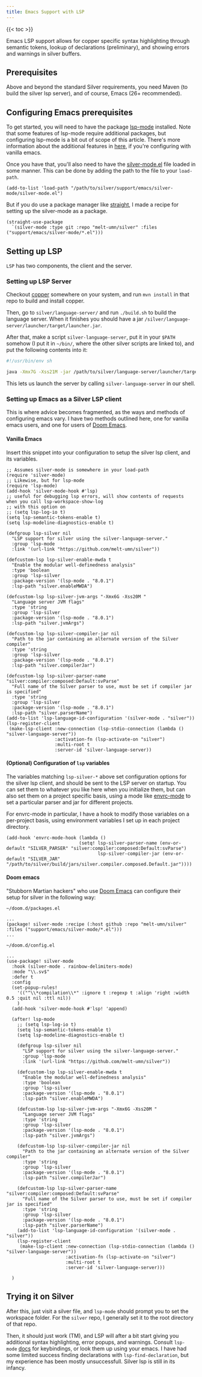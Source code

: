 ```yaml
---
title: Emacs Support with LSP
---
```


{{< toc >}}


Emacs LSP support allows for copper specific syntax highlighting through semantic tokens, lookup of declarations (preliminary), and showing errors and warnings in silver buffers. 

## Prerequisites
Above and beyond the standard Silver requirements, you need Maven (to build the silver lsp server), and of course, Emacs (26+ recommended).

## Configuring Emacs prerequisites

To get started, you will need to have the package [lsp-mode](https://emacs-lsp.github.io/lsp-mode/page/installation/)  installed. Note that some features of lsp-mode require additional packages, but configuring lsp-mode is a
bit out of scope of this article. There's more information about the additional features in [here](https://emacs-lsp.github.io/lsp-mode/page/installation/#vanilla-emacs), if you're configuring with vanilla emacs.

Once you have that, you'll also need to have the [silver-mode.el](https://github.com/melt-umn/silver/blob/develop/support/emacs/silver-mode/silver-mode.el)
file loaded in some manner. This can be done by adding the path to the file to your `load-path`.

``` elisp
(add-to-list 'load-path "/path/to/silver/support/emacs/silver-mode/silver-mode.el")
```

But if you do use a package manager like [straight](https://github.com/radian-software/straight.el), I made a recipe for setting up the silver-mode as a package.

```elisp
(straight-use-package
  `(silver-mode :type git :repo "melt-umn/silver" :files ("support/emacs/silver-mode/*.el")))
```



## Setting up LSP

`LSP` has two components, the client and the server.

### Setting up LSP Server 

Checkout [copper](https://github.com/melt-umn/copper) somewhere on your system, and run `mvn install` in that repo to build and install copper.

Then, go to `silver/language-server/` and run `./build.sh` to build the language server. When it finishes
you should have a jar `/silver/language-server/launcher/target/launcher.jar`.

After that, make a script `silver-language-server`, put it in your `$PATH` somehow (I put it in `~/bin/`, where the other silver scripts are linked to), and put the following contents into it:

```sh
#!/usr/bin/env sh

java -Xmx7G -Xss21M -jar /path/to/silver/language-server/launcher/target/launcher.jar

```

This lets us launch the server by calling `silver-language-server` in our shell.

### Setting up Emacs as a Silver LSP client

This is where advice becomes fragmented, as the ways and methods of configuring emacs vary. I have two
methods outlined here, one for vanilla emacs users, and one for users of [Doom Emacs](https://github.com/doomemacs/doomemacs/).


#### Vanilla Emacs

Insert this snippet into your configuration to setup the silver lsp client, and its variables.


```elisp
;; Assumes silver-mode is somewhere in your load-path
(require 'silver-mode)
;; Likewise, but for lsp-mode 
(require 'lsp-mode)
(add-hook 'silver-mode-hook #'lsp)
;; useful for debugging lsp errors, will show contents of requests when you call lsp-workspace-show-log
;; with this option on
;; (setq lsp-log-io t)
(setq lsp-semantic-tokens-enable t)
(setq lsp-modeline-diagnostics-enable t)

(defgroup lsp-silver nil
  "LSP support for silver using the silver-language-server."
  :group 'lsp-mode
  :link '(url-link "https://github.com/melt-umn/silver"))

(defcustom-lsp lsp-silver-enable-mwda t
  "Enable the modular well-definedness analysis"
  :type 'boolean
  :group 'lsp-silver
  :package-version '(lsp-mode . "8.0.1")
  :lsp-path "silver.enableMWDA")

(defcustom-lsp lsp-silver-jvm-args "-Xmx6G -Xss20M "
  "Language server JVM flags"
  :type 'string
  :group 'lsp-silver
  :package-version '(lsp-mode . "8.0.1")
  :lsp-path "silver.jvmArgs")

(defcustom-lsp lsp-silver-compiler-jar nil
  "Path to the jar containing an alternate version of the Silver compiler"
  :type 'string
  :group 'lsp-silver
  :package-version '(lsp-mode . "8.0.1")
  :lsp-path "silver.compilerJar")

(defcustom-lsp lsp-silver-parser-name "silver:compiler:composed:Default:svParse"
  "Full name of the Silver parser to use, must be set if compiler jar is specified"
  :type 'string
  :group 'lsp-silver
  :package-version '(lsp-mode . "8.0.1")
  :lsp-path "silver.parserName")
(add-to-list 'lsp-language-id-configuration '(silver-mode . "silver"))
(lsp-register-client
 (make-lsp-client :new-connection (lsp-stdio-connection (lambda () "silver-language-server"))
                  :activation-fn (lsp-activate-on "silver")
                  :multi-root t
                  :server-id 'silver-language-server))
```




#### (Optional) Configuration of `lsp` variables

The variables matching `lsp-silver-*` above set configuration options for the silver lsp client, and should
be sent to the LSP server on startup. You can set them to whatever you like here when you initialize them, but can also set them on a project specific basis, using a mode like [envrc-mode](https://github.com/purcell/envrc) to set a particular parser and jar for different projects.

For envrc-mode in particular, I have a hook to modify those variables on a per-project basis, using environment variables I set up in each project directory.

```elisp
(add-hook 'envrc-mode-hook (lambda ()
                           (setq! lsp-silver-parser-name (env-or-default "SILVER_PARSER" "silver:compiler:composed:Default:svParse")
                                  lsp-silver-compiler-jar (env-or-default "SILVER_JAR" "/path/to/silver/build/jars/silver.compiler.composed.Default.jar"))))
```

#### Doom emacs

"Stubborn Martian hackers" who use [Doom Emacs](https://github.com/doomemacs/doomemacs/) can configure their setup for silver in the following way:

`~/doom.d/packages.el`
```elisp
...
(package! silver-mode :recipe (:host github :repo "melt-umn/silver" :files ("support/emacs/silver-mode/*.el")))
...
```

`~/doom.d/config.el`
```elisp
...
(use-package! silver-mode
  :hook (silver-mode . rainbow-delimiters-mode)
  :mode "\\.sv$"
  :defer t
  :config
  (set-popup-rules!
    '(("^\\*compilation\\*" :ignore t :regexp t :align 'right :width 0.5 :quit nil :ttl nil))
    )
  (add-hook 'silver-mode-hook #'lsp! 'append)

  (after! lsp-mode
    ;; (setq lsp-log-io t)
    (setq lsp-semantic-tokens-enable t)
    (setq lsp-modeline-diagnostics-enable t)

    (defgroup lsp-silver nil
      "LSP support for silver using the silver-language-server."
      :group 'lsp-mode
      :link '(url-link "https://github.com/melt-umn/silver"))

    (defcustom-lsp lsp-silver-enable-mwda t
      "Enable the modular well-definedness analysis"
      :type 'boolean
      :group 'lsp-silver
      :package-version '(lsp-mode . "8.0.1")
      :lsp-path "silver.enableMWDA")

    (defcustom-lsp lsp-silver-jvm-args "-Xmx6G -Xss20M "
      "Language server JVM flags"
      :type 'string
      :group 'lsp-silver
      :package-version '(lsp-mode . "8.0.1")
      :lsp-path "silver.jvmArgs")

    (defcustom-lsp lsp-silver-compiler-jar nil
      "Path to the jar containing an alternate version of the Silver compiler"
      :type 'string
      :group 'lsp-silver
      :package-version '(lsp-mode . "8.0.1")
      :lsp-path "silver.compilerJar")

    (defcustom-lsp lsp-silver-parser-name "silver:compiler:composed:Default:svParse"
      "Full name of the Silver parser to use, must be set if compiler jar is specified"
      :type 'string
      :group 'lsp-silver
      :package-version '(lsp-mode . "8.0.1")
      :lsp-path "silver.parserName")
    (add-to-list 'lsp-language-id-configuration '(silver-mode . "silver"))
    (lsp-register-client
     (make-lsp-client :new-connection (lsp-stdio-connection (lambda () "silver-language-server"))
                      :activation-fn (lsp-activate-on "silver")
                      :multi-root t
                      :server-id 'silver-language-server)))

  )
```

## Trying it on Silver

After this, just visit a silver file, and `lsp-mode` should prompt you to set the workspace folder. For the `silver` repo, I generally set it to the root directory of that repo.

Then, it should just work (TM), and LSP will after a bit start giving you additional syntax highlighting, error popups, and warnings. Consult `lsp-mode` [docs](https://emacs-lsp.github.io/lsp-mode/page/keybindings/) for keybindings, or look them up using your emacs. I have had some limited success finding declarations with `lsp-find-declaration`, but my experience has been mostly unsuccessfull. Silver lsp is still in its infancy. 
